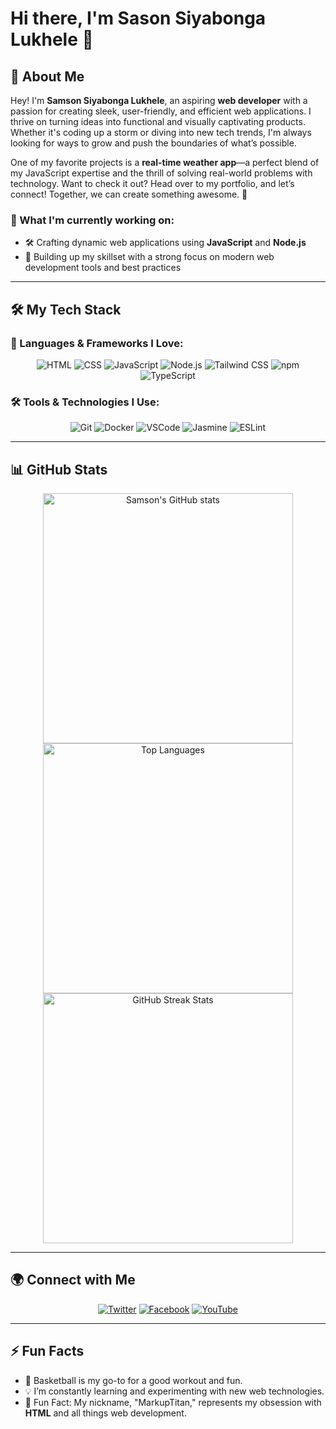 # Hi there, I'm Sason Siyabonga Lukhele 👋

## 🚀 About Me

Hey! I'm **Samson Siyabonga Lukhele**, an aspiring **web developer** with a passion for creating sleek, user-friendly, and efficient web applications. I thrive on turning ideas into functional and visually captivating products. Whether it's coding up a storm or diving into new tech trends, I'm always looking for ways to grow and push the boundaries of what’s possible.

One of my favorite projects is a **real-time weather app**—a perfect blend of my JavaScript expertise and the thrill of solving real-world problems with technology. Want to check it out? Head over to my portfolio, and let’s connect! Together, we can create something awesome. 🌟

### 🔭 What I'm currently working on:

- 🛠 Crafting dynamic web applications using **JavaScript** and **Node.js**
- 🎯 Building up my skillset with a strong focus on modern web development tools and best practices

---

## 🛠 My Tech Stack

### 🔧 Languages & Frameworks I Love:

<p align="center">
    <img src="https://img.shields.io/badge/HTML5-%23E34F26.svg?style=for-the-badge&logo=html5&logoColor=white" alt="HTML">
    <img src="https://img.shields.io/badge/CSS3-%231572B6.svg?style=for-the-badge&logo=css3&logoColor=white" alt="CSS">
    <img src="https://img.shields.io/badge/JavaScript-%23F7DF1E.svg?style=for-the-badge&logo=javascript&logoColor=black" alt="JavaScript">
    <img src="https://img.shields.io/badge/Node.js-%23339933.svg?style=for-the-badge&logo=nodedotjs&logoColor=white" alt="Node.js">
    <img src="https://img.shields.io/badge/Tailwind_CSS-grey?style=for-the-badge&logo=tailwind-css&logoColor=38B2AC" alt="Tailwind CSS">
    <img src="https://img.shields.io/badge/npm-%23CB3837.svg?style=for-the-badge&logo=npm&logoColor=white" alt="npm">
    <img src="https://img.shields.io/badge/TypeScript-%232F74C0.svg?style=for-the-badge&logo=typescript&logoColor=white" alt="TypeScript">
</p>

### 🛠 Tools & Technologies I Use:

<p align="center">
    <img src="https://img.shields.io/badge/Git-%23F05032.svg?style=for-the-badge&logo=git&logoColor=white" alt="Git">
    <img src="https://img.shields.io/badge/Docker-%232496ED.svg?style=for-the-badge&logo=docker&logoColor=white" alt="Docker">
    <img src="https://img.shields.io/badge/VSCode-%23007ACC.svg?style=for-the-badge&logo=visual-studio-code&logoColor=white" alt="VSCode">
    <img src="https://img.shields.io/badge/Jasmine-%238A4182.svg?style=for-the-badge&logo=jasmine&logoColor=white" alt="Jasmine">
    <img src="https://img.shields.io/badge/ESLint-%234B32C3.svg?style=for-the-badge&logo=eslint&logoColor=white" alt="ESLint">
</p>

---

## 📊 GitHub Stats

<p align="center">
    <img src="https://github-readme-stats.vercel.app/api?username=markuptitan&show_icons=true&theme=dark&hide_border=true&card_width=500" alt="Samson's GitHub stats" width="400">
    <br>
    <img src="https://github-readme-stats.vercel.app/api/top-langs/?username=markuptitan&layout=compact&theme=dark&hide_border=true&card_width=500" alt="Top Languages" width="400">
    <br>
    <img src="https://github-readme-streak-stats.herokuapp.com/?user=markuptitan&theme=dark&hide_border=true&card_width=500" alt="GitHub Streak Stats" width="400">
</p>

---

## 🌍 Connect with Me

<p align="center">
    <a href="https://twitter.com/markuptitan"><img src="https://img.shields.io/badge/Twitter-%231DA1F2.svg?style=for-the-badge&logo=twitter&logoColor=white" alt="Twitter"></a>
    <a href="https://facebook.com/markuptitan"><img src="https://img.shields.io/badge/Facebook-%231877F2.svg?style=for-the-badge&logo=facebook&logoColor=white" alt="Facebook"></a>
    <a href="https://www.youtube.com/@markuptitan"><img src="https://img.shields.io/badge/YouTube-%23FF0000.svg?style=for-the-badge&logo=youtube&logoColor=white" alt="YouTube"></a>
</p>

---

## ⚡ Fun Facts

- 🏀 Basketball is my go-to for a good workout and fun.
- 💡 I’m constantly learning and experimenting with new web technologies.
- 🎯 Fun Fact: My nickname, "MarkupTitan," represents my obsession with **HTML** and all things web development.
